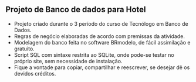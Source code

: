 ## Projeto de Banco de dados para Hotel

 - Projeto criado durante o 3 período do curso de Tecnólogo em Banco de Dados.
 - Regras de negócio elaboradas de acordo com premissas da atividade.
 - Modelagem do banco feita no software BRmodelo, de fácil assimilação e gratuito.
 - Script SQL com sintaxe restrita ao SQLite, onde pode-se testar no próprio site, sem necessidade de instalação.
 - Fique a vontade para copiar, compartilhar e reescrever, se desejar dê os devidos créditos.
